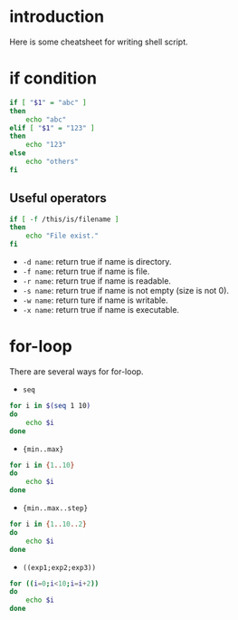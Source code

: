 # introduction

Here is some cheatsheet for writing shell script.

# if condition

```sh
if [ "$1" = "abc" ]
then
    echo "abc"
elif [ "$1" = "123" ]
then
    echo "123"
else
    echo "others"
fi
```

## Useful operators

```sh
if [ -f /this/is/filename ]
then
    echo "File exist."
fi
```

* `-d name`: return true if name is directory.
* `-f name`: return true if name is file.
* `-r name`: return true if name is readable.
* `-s name`: return true if name is not empty (size is not 0).
* `-w name`: return ture if name is writable.
* `-x name`: return true if name is executable.

# for-loop

There are several ways for for-loop.

* `seq`
```sh
for i in $(seq 1 10)
do
    echo $i
done
```
* `{min..max}`
```sh
for i in {1..10}
do
    echo $i
done
```
* `{min..max..step}`
```sh
for i in {1..10..2}
do
    echo $i
done
```
* `((exp1;exp2;exp3))`
```sh
for ((i=0;i<10;i=i+2))
do
    echo $i
done
```
